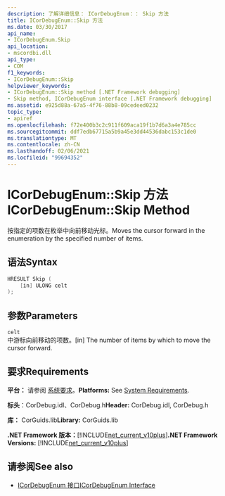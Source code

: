 ```yaml
---
description: 了解详细信息： ICorDebugEnum：： Skip 方法
title: ICorDebugEnum::Skip 方法
ms.date: 03/30/2017
api_name:
- ICorDebugEnum.Skip
api_location:
- mscordbi.dll
api_type:
- COM
f1_keywords:
- ICorDebugEnum::Skip
helpviewer_keywords:
- ICorDebugEnum::Skip method [.NET Framework debugging]
- Skip method, ICorDebugEnum interface [.NET Framework debugging]
ms.assetid: e925d88a-67a5-4f76-88b8-09cedeed0232
topic_type:
- apiref
ms.openlocfilehash: f72e400b3c2c911f609aca19f1b7d6a3a4e785cc
ms.sourcegitcommit: ddf7edb67715a5b9a45e3dd44536dabc153c1de0
ms.translationtype: MT
ms.contentlocale: zh-CN
ms.lasthandoff: 02/06/2021
ms.locfileid: "99694352"
---
```

# <a name="icordebugenumskip-method"></a><span data-ttu-id="1a2a4-103">ICorDebugEnum::Skip 方法</span><span class="sxs-lookup"><span data-stu-id="1a2a4-103">ICorDebugEnum::Skip Method</span></span>

<span data-ttu-id="1a2a4-104">按指定的项数在枚举中向前移动光标。</span><span class="sxs-lookup"><span data-stu-id="1a2a4-104">Moves the cursor forward in the enumeration by the specified number of items.</span></span>  
  
## <a name="syntax"></a><span data-ttu-id="1a2a4-105">语法</span><span class="sxs-lookup"><span data-stu-id="1a2a4-105">Syntax</span></span>  
  
```cpp  
HRESULT Skip (  
    [in] ULONG celt  
);  
```  
  
## <a name="parameters"></a><span data-ttu-id="1a2a4-106">参数</span><span class="sxs-lookup"><span data-stu-id="1a2a4-106">Parameters</span></span>  

 `celt`  
 <span data-ttu-id="1a2a4-107">中游标向前移动的项数。</span><span class="sxs-lookup"><span data-stu-id="1a2a4-107">[in] The number of items by which to move the cursor forward.</span></span>  
  
## <a name="requirements"></a><span data-ttu-id="1a2a4-108">要求</span><span class="sxs-lookup"><span data-stu-id="1a2a4-108">Requirements</span></span>  

 <span data-ttu-id="1a2a4-109">**平台：** 请参阅 [系统要求](../../get-started/system-requirements.md)。</span><span class="sxs-lookup"><span data-stu-id="1a2a4-109">**Platforms:** See [System Requirements](../../get-started/system-requirements.md).</span></span>  
  
 <span data-ttu-id="1a2a4-110">**标头**：CorDebug.idl、CorDebug.h</span><span class="sxs-lookup"><span data-stu-id="1a2a4-110">**Header:** CorDebug.idl, CorDebug.h</span></span>  
  
 <span data-ttu-id="1a2a4-111">**库：** CorGuids.lib</span><span class="sxs-lookup"><span data-stu-id="1a2a4-111">**Library:** CorGuids.lib</span></span>  
  
 <span data-ttu-id="1a2a4-112">**.NET Framework 版本：**[!INCLUDE[net_current_v10plus](../../../../includes/net-current-v10plus-md.md)]</span><span class="sxs-lookup"><span data-stu-id="1a2a4-112">**.NET Framework Versions:** [!INCLUDE[net_current_v10plus](../../../../includes/net-current-v10plus-md.md)]</span></span>  
  
## <a name="see-also"></a><span data-ttu-id="1a2a4-113">请参阅</span><span class="sxs-lookup"><span data-stu-id="1a2a4-113">See also</span></span>

- [<span data-ttu-id="1a2a4-114">ICorDebugEnum 接口</span><span class="sxs-lookup"><span data-stu-id="1a2a4-114">ICorDebugEnum Interface</span></span>](icordebugenum-interface1.md)
